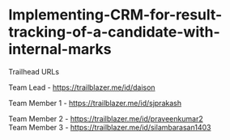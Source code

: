 # Implementing-CRM-for-result-tracking-of-a-candidate-with-internal-marks

Trailhead URLs


Team Lead     -  https://trailblazer.me/id/daison

Team Member 1 -  https://trailblazer.me/id/sjprakash

Team Member 2 -  https://trailblazer.me/id/praveenkumar2  
Team Member 3 -  https://trailblazer.me/id/silambarasan1403
